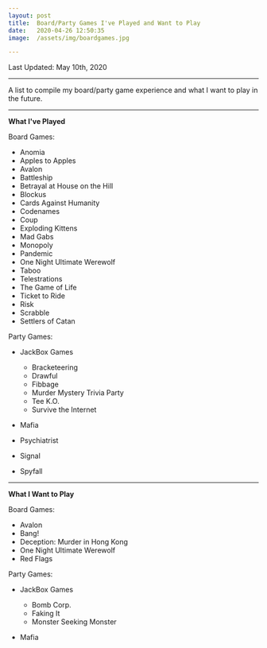 ```yaml
---
layout: post
title:  Board/Party Games I've Played and Want to Play
date:   2020-04-26 12:50:35
image:  /assets/img/boardgames.jpg

---
```

Last Updated: May 10th, 2020

---
A list to compile my board/party game experience and what I want to play in the future.

---

**What I've Played**

Board Games:
* Anomia
* Apples to Apples
* Avalon
* Battleship
* Betrayal at House on the Hill
* Blockus
* Cards Against Humanity
* Codenames
* Coup
* Exploding Kittens
* Mad Gabs
* Monopoly
* Pandemic
* One Night Ultimate Werewolf
* Taboo
* Telestrations
* The Game of Life
* Ticket to Ride
* Risk
* Scrabble
* Settlers of Catan

Party Games:
* JackBox Games

  * Bracketeering
  * Drawful
  * Fibbage
  * Murder Mystery Trivia Party
  * Tee K.O.
  * Survive the Internet
* Mafia
* Psychiatrist
* Signal
* Spyfall

---

**What I Want to Play**

Board Games:
* Avalon
* Bang!
* Deception: Murder in Hong Kong
* One Night Ultimate Werewolf
* Red Flags

Party Games:
* JackBox Games
 
  * Bomb Corp.
  * Faking It
  * Monster Seeking Monster
* Mafia

